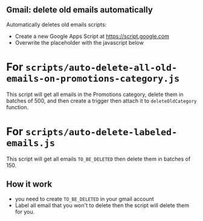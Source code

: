 ## Gmail: delete old emails automatically

Automatically deletes old emails scripts:

- Create a new Google Apps Script at https://script.google.com
- Overwrite the placeholder with the javascript below

# For `scripts/auto-delete-all-old-emails-on-promotions-category.js`

This script will get all emails in the Promotions category, delete them in batches of 500, and then create a trigger then attach it to `deleteOldCategory` function.

# For `scripts/auto-delete-labeled-emails.js`

This script will get all emails `TO_BE_DELETED` then delete them in batches of 150.

## How it work

- you need to create `TO_BE_DELETED` in your gmail account
- Label all email that you won't to delete then the script will delete them for you.
